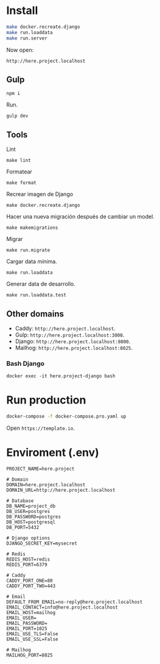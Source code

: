 # Install

``` sh
make docker.recreate.django
make run.loaddata
make run.server
```

Now open:

`http://here.project.localhost`

## Gulp

```shell
npm i
```

Run.

```shell
gulp dev
```

## Tools

Lint

```shell
make lint
```

Formatear

```shell
make format
```

Recrear imagen de Django

```shell
make docker.recreate.django
```

Hacer una nueva migración después de cambiar un model.

```shell
make makemigrations
```

Migrar

```shell
make run.migrate
```

Cargar data mínima.

```shell
make run.loaddata
```

Generar data de desarrollo.

```shell
make run.loaddata.test
```

## Other domains

- Caddy: `http://here.project.localhost`.
- Gulp: `http://here.project.localhost:3000`.
- Django: `http://here.project.localhost:8000`.
- Mailhog: `http://here.project.localhost:8025`.

### Bash Django

``` shell
docker exec -it here.project-django bash
```

# Run production

``` sh
docker-compose -f docker-compose.pro.yaml up
```

Open `https://template.io`.

# Enviroment (.env)
```text
PROJECT_NAME=here.project

# Domain
DOMAIN=here.project.localhost
DOMAIN_URL=http://here.project.localhost

# Database
DB_NAME=project_db
DB_USER=postgres
DB_PASSWORD=postgres
DB_HOST=postgresql
DB_PORT=5432

# Django options
DJANGO_SECRET_KEY=mysecret

# Redis
REDIS_HOST=redis
REDIS_PORT=6379

# Caddy
CADDY_PORT_ONE=80
CADDY_PORT_TWO=443

# Email
DEFAULT_FROM_EMAIL=no-reply@here.project.localhost
EMAIL_CONTACT=info@here.project.localhost
EMAIL_HOST=mailhog
EMAIL_USER=
EMAIL_PASSWORD=
EMAIL_PORT=1025
EMAIL_USE_TLS=False
EMAIL_USE_SSL=False

# Mailhog
MAILHOG_PORT=8025
```